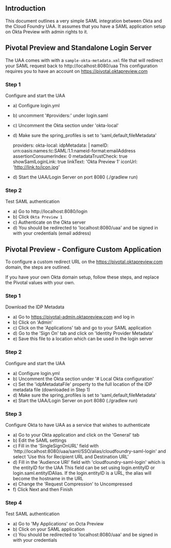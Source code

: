 ## Introduction

This document outlines a very simple SAML integration between Okta and the
Cloud Foundry UAA.
It assumes that you have a SAML application setup on Okta Preview with admin rights to it.

## Pivotal Preview and Standalone Login Server

The UAA comes with with a `sample-okta-metadata.xml` file
that will redirect your SAML request back to http://localhost:8080/uaa
This configuration requires you to have an account on 
https://pivotal.oktapreview.com

### Step 1

Configure and start the UAA

   - a) Configure login.yml
   - b) uncomment '#providers:' under login.saml
   - c) Uncomment the Okta section under 'okta-local'
   - d) Make sure the spring_profiles is set to 'saml,default,fileMetadata'

        providers:
          okta-local:
            idpMetadata: |
              <xml meta data or a URL>
            nameID: urn:oasis:names:tc:SAML:1.1:nameid-format:emailAddress
            assertionConsumerIndex: 0
            metadataTrustCheck: true
            showSamlLoginLink: true
            linkText: 'Okta Preview 1'
            iconUrl: 'http://link.to/icon.jpg'

   - d) Start the UAA/Login Server on port 8080 (./gradlew run)

### Step 2

Test SAML authentication

  - a) Go to http://localhost:8080/login
  - b) Click `Okta Preview 1`
  - c) Authenticate on the Okta server
  - d) You should be redirected to 'localhost:8080/uaa' and be signed in with your credentials (email address)
  
## Pivotal Preview - Configure Custom Application

To configure a custom redirect URL on the https://pivotal.oktapreview.com 
domain, the steps are outlined.

If you have your own Okta domain setup, follow these steps, and 
replace the Pivotal values with your own.

### Step 1

Download the IDP Metadata

  - a) Go to https://pivotal-admin.oktapreview.com and log in
  - b) Click on 'Admin'
  - c) Click on the 'Applications' tab and go to your SAML application
  - d) Go to the 'Sign On' tab and click on 'Identity Provider Metadata'
  - e) Save this file to a location which can be used in the login server

### Step 2

Configure and start the UAA

   - a) Configure login.yml
   - b) Uncomment the Okta section under '# Local Okta configuration'
   - c) Set the 'idpMetadataFile' property to the full location of the IDP metadata file (downloaded in Step 1)
   - d) Make sure the spring_profiles is set to 'saml,default,fileMetadata'
   - e) Start the UAA/Login Server on port 8080 (./gradlew run)

### Step 3

Configure Okta to have UAA as a service that wishes to authenticate

  - a) Go to your Okta application and click on the 'General' tab
  - b) Edit the SAML settings
  - c) Fill in the 'SingleSignOnURL' field  with 'http://localhost:8080/uaa/saml/SSO/alias/cloudfoundry-saml-login'
       and select 'Use this for Recipient URL and Destination URL'
  - d) Fill in the 'Audience URI' field with 'cloudfoundry-saml-login' which is the entityID for the UAA
       This field can be set using login.entityID or login.saml.entityIDAlias. If the login.entityID is a URL, the alias
       will become the hostname in the URL
  - e) Change the 'Request Compression' to Uncompressed
  - f) Click Next and then Finish

### Step 4

Test SAML authentication

  - a) Go to 'My Applications' on Octa Preview
  - b) Click on your SAML application
  - c) You should be redirected to 'localhost:8080/uaa' and be signed in with your credentials



